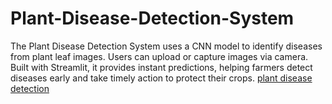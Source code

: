 # Plant-Disease-Detection-System
The Plant Disease Detection System uses a CNN model to identify diseases from plant leaf images. Users can upload or capture images via camera. Built with Streamlit, it provides instant predictions, helping farmers detect diseases early and take timely action to protect their crops.
[plant disease detection](output-plant-detection.png)
